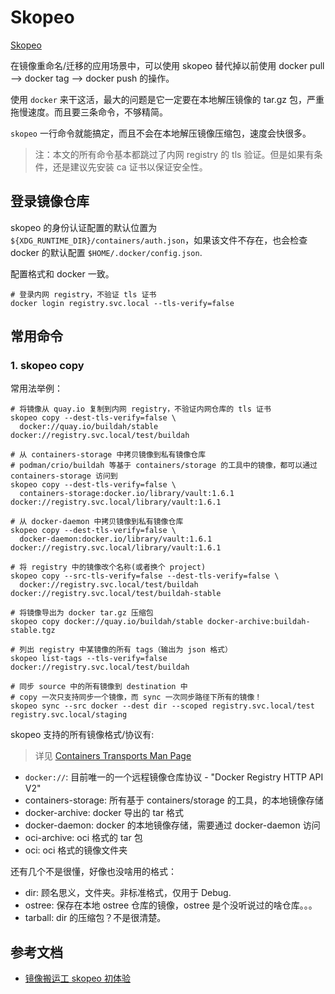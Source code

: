 # Skopeo
 [Skopeo](https://github.com/containers/skopeo) 

在镜像重命名/迁移的应用场景中，可以使用 skopeo 替代掉以前使用 docker pull –> docker tag –> docker push 的操作。

使用 `docker` 来干这活，最大的问题是它一定要在本地解压镜像的 tar.gz 包，严重拖慢速度。而且要三条命令，不够精简。

`skopeo` 一行命令就能搞定，而且不会在本地解压镜像压缩包，速度会快很多。

>注：本文的所有命令基本都跳过了内网 registry 的 tls 验证。但是如果有条件，还是建议先安装 ca 证书以保证安全性。

## 登录镜像仓库

skopeo 的身份认证配置的默认位置为 ` ${XDG_RUNTIME_DIR}/containers/auth.json`，如果该文件不存在，也会检查 docker 的默认配置 `$HOME/.docker/config.json`.

配置格式和 docker 一致。

```
# 登录内网 registry，不验证 tls 证书
docker login registry.svc.local --tls-verify=false
```

## 常用命令

### 1. skopeo copy

常用法举例：
```shell
# 将镜像从 quay.io 复制到内网 registry，不验证内网仓库的 tls 证书 
skopeo copy --dest-tls-verify=false \
  docker://quay.io/buildah/stable docker://registry.svc.local/test/buildah
  
# 从 containers-storage 中拷贝镜像到私有镜像仓库
# podman/crio/buildah 等基于 containers/storage 的工具中的镜像，都可以通过 containers-storage 访问到
skopeo copy --dest-tls-verify=false \
  containers-storage:docker.io/library/vault:1.6.1 docker://registry.svc.local/library/vault:1.6.1 

# 从 docker-daemon 中拷贝镜像到私有镜像仓库
skopeo copy --dest-tls-verify=false \
  docker-daemon:docker.io/library/vault:1.6.1 docker://registry.svc.local/library/vault:1.6.1 

# 将 registry 中的镜像改个名称(或者换个 project)
skopeo copy --src-tls-verify=false --dest-tls-verify=false \
  docker://registry.svc.local/test/buildah docker://registry.svc.local/test/buildah-stable

# 将镜像导出为 docker tar.gz 压缩包
skopeo copy docker://quay.io/buildah/stable docker-archive:buildah-stable.tgz

# 列出 registry 中某镜像的所有 tags（输出为 json 格式）
skopeo list-tags --tls-verify=false docker://registry.svc.local/test/buildah

# 同步 source 中的所有镜像到 destination 中
# copy 一次只支持同步一个镜像，而 sync 一次同步路径下所有的镜像！
skopeo sync --src docker --dest dir --scoped registry.svc.local/test registry.svc.local/staging
```

skopeo 支持的所有镜像格式/协议有:

>详见 [Containers Transports Man Page](https://github.com/containers/image/blob/master/docs/containers-transports.5.md)

- `docker://`: 目前唯一的一个远程镜像仓库协议 - "Docker Registry HTTP API V2"
- containers-storage: 所有基于 containers/storage 的工具，的本地镜像存储
- docker-archive: docker 导出的 tar 格式
- docker-daemon: docker 的本地镜像存储，需要通过 docker-daemon 访问
- oci-archive: oci 格式的 tar 包
- oci: oci 格式的镜像文件夹

还有几个不是很懂，好像也没啥用的格式：

- dir: 顾名思义，文件夹。非标准格式，仅用于 Debug.
- ostree: 保存在本地 ostree 仓库的镜像，ostree 是个没听说过的啥仓库。。。
- tarball: dir 的压缩包？不是很清楚。


## 参考文档

- [镜像搬运工 skopeo 初体验](https://blog.k8s.li/skopeo.html)